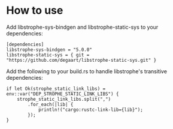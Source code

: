 # How to use

Add libstrophe-sys-bindgen and libstrophe-static-sys to your dependencies:

```
[dependencies]
libstrophe-sys-bindgen = "5.0.0"
libstrophe-static-sys = { git = "https://github.com/degaart/libstrophe-static-sys.git" }
```

Add the following to your build.rs to handle libstrophe's transitive dependencies:

```
if let Ok(strophe_static_link_libs) = env::var("DEP_STROPHE_STATIC_LINK_LIBS") {
    strophe_static_link_libs.split(",")
        .for_each(|lib| {
            println!("cargo:rustc-link-lib={lib}");
        });
}
```

